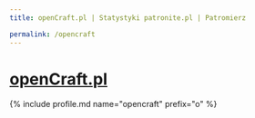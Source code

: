 ```yaml
---
title: openCraft.pl | Statystyki patronite.pl | Patromierz

permalink: /opencraft
---
```


# [openCraft.pl](https://patronite.pl/opencraft)

{% include profile.md name="opencraft" prefix="o" %}
